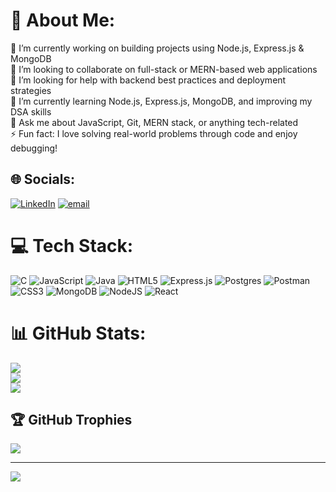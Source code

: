 # 💫 About Me:
🌱 I’m currently working on building projects using Node.js, Express.js & MongoDB  <br>🤝 I’m looking to collaborate on full-stack or MERN-based web applications  <br>💬 I’m looking for help with backend best practices and deployment strategies  <br>🌱 I’m currently learning Node.js, Express.js, MongoDB, and improving my DSA skills  <br>💬 Ask me about JavaScript, Git, MERN stack, or anything tech-related  <br>⚡ Fun fact: I love solving real-world problems through code and enjoy debugging!<br>


## 🌐 Socials:
[![LinkedIn](https://img.shields.io/badge/LinkedIn-%230077B5.svg?logo=linkedin&logoColor=white)](https://linkedin.com/in/soham-kadam-8579102aa) [![email](https://img.shields.io/badge/Email-D14836?logo=gmail&logoColor=white)](mailto:sohamkadam1009@gmail.com) 

# 💻 Tech Stack:
![C](https://img.shields.io/badge/c-%2300599C.svg?style=for-the-badge&logo=c&logoColor=white) ![JavaScript](https://img.shields.io/badge/javascript-%23323330.svg?style=for-the-badge&logo=javascript&logoColor=%23F7DF1E) ![Java](https://img.shields.io/badge/java-%23ED8B00.svg?style=for-the-badge&logo=openjdk&logoColor=white) ![HTML5](https://img.shields.io/badge/html5-%23E34F26.svg?style=for-the-badge&logo=html5&logoColor=white) ![Express.js](https://img.shields.io/badge/express.js-%23404d59.svg?style=for-the-badge&logo=express&logoColor=%2361DAFB) ![Postgres](https://img.shields.io/badge/postgres-%23316192.svg?style=for-the-badge&logo=postgresql&logoColor=white) ![Postman](https://img.shields.io/badge/Postman-FF6C37?style=for-the-badge&logo=postman&logoColor=white) ![CSS3](https://img.shields.io/badge/css3-%231572B6.svg?style=for-the-badge&logo=css3&logoColor=white) ![MongoDB](https://img.shields.io/badge/MongoDB-%234ea94b.svg?style=for-the-badge&logo=mongodb&logoColor=white) ![NodeJS](https://img.shields.io/badge/node.js-6DA55F?style=for-the-badge&logo=node.js&logoColor=white) ![React](https://img.shields.io/badge/react-%2320232a.svg?style=for-the-badge&logo=react&logoColor=%2361DAFB)
# 📊 GitHub Stats:
![](https://github-readme-stats.vercel.app/api?username=sohamkadam1009&theme=dark&hide_border=false&include_all_commits=false&count_private=false)<br/>
![](https://nirzak-streak-stats.vercel.app/?user=sohamkadam1009&theme=dark&hide_border=false)<br/>
![](https://github-readme-stats.vercel.app/api/top-langs/?username=sohamkadam1009&theme=dark&hide_border=false&include_all_commits=false&count_private=false&layout=compact)

## 🏆 GitHub Trophies
![](https://github-profile-trophy.vercel.app/?username=sohamkadam1009&theme=default&no-frame=false&no-bg=true&margin-w=4)

---
[![](https://visitcount.itsvg.in/api?id=sohamkadam1009&icon=0&color=0)](https://visitcount.itsvg.in)

<!-- Proudly created with GPRM ( https://gprm.itsvg.in ) -->

